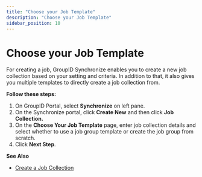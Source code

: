 ```yaml
---
title: "Choose your Job Template"
description: "Choose your Job Template"
sidebar_position: 10
---
```


# Choose your Job Template

For creating a job, GroupID Synchronize enables you to create a new job collection based on your
setting and criteria. In addition to that, it also gives you multiple templates to directly create a
job collection from.

**Follow these steps:**

1. On GroupID Portal, select **Synchronize** on left pane.
2. On the Synchronize portal, click **Create New** and then click **Job Collection.**
3. On the **Choose Your Job Template** page, enter job collection details and select whether to use
   a job group template or create the job group from scratch.
4. Click **Next Step**.

**See Also**

- [Create a Job Collection ](/docs/directorymanager/11.0/portal/synchronize/create/create_1.md)
